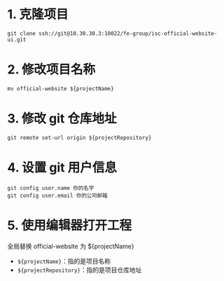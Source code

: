 # 1. 克隆项目
```shell script
git clone ssh://git@10.30.30.3:10022/fe-group/isc-official-website-ui.git
```

# 2. 修改项目名称
```shell script
mv official-website ${projectName}
```

# 3. 修改 git 仓库地址
```shell script
git remote set-url origin ${projectRepository}
```

# 4. 设置 git 用户信息
```shell script
git config user.name 你的名字
git config user.email 你的公司邮箱
```

# 5. 使用编辑器打开工程
全局替换 official-website 为 ${projectName}


- `${projectName}`：指的是项目名称
- `${projectRepository}`：指的是项目仓库地址
